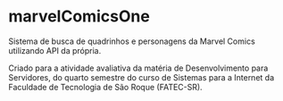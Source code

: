 # marvelComicsOne
Sistema de busca de quadrinhos e personagens da Marvel Comics utilizando API da própria.

Criado para a atividade avaliativa da matéria de Desenvolvimento para Servidores, do quarto semestre do curso de Sistemas para a Internet da Faculdade de Tecnologia de São Roque (FATEC-SR).
